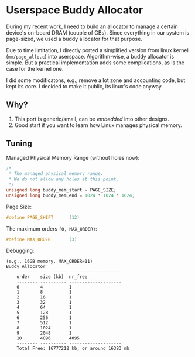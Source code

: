 # Userspace Buddy Allocator

During my recent work, I need to build an allocator
to manage a certain device's on-board DRAM (couple of GBs).
Since everything in our system is page-sized, we used a buddy allocator for that purpose.

Due to time limitation, I directly ported a simplified version from linux kernel (`mm/page_allo.c`) into userspace.
Algorithm-wise, a buddy allocator is simple. But a practical implementation adds some complications,
as is the case for the kernel one.

I did some modificatons, e.g., remove a lot zone and accounting code, but kept its core.
I decided to make it public, its linux's code anyway.


## Why?

1. This port is generic/small, can be *embedded* into other designs.
2. Good start if you want to learn how Linux manages physical memory.

## Tuning

Managed Physical Memory Range (without holes now):
```c
/*
 * The managed physical memory range.
 * We do not allow any holes at this point.
 */
unsigned long buddy_mem_start = PAGE_SIZE;
unsigned long buddy_mem_end = 1024 * 1024 * 1024;
```

Page Size:
```c
#define PAGE_SHIFT		(12)
```

The maximum orders `[0, MAX_ORDER)`:
```c
#define MAX_ORDER		(3)
```

Debugging:
```
(e.g., 16GB memory, MAX_ORDER=11)
Buddy Allocator
	-------- ---------- --------------------
	order    size (kb)  nr_free             
	-------- ---------- --------------------
	0        4          1                   
	1        8          1                   
	2        16         1                   
	3        32         1                   
	4        64         1                   
	5        128        1                   
	6        256        1                   
	7        512        1                   
	8        1024       1                   
	9        2048       1                   
	10       4096       4095                
	-------- ---------- --------------------
	Total Free: 16777212 kb, or around 16383 mb
```
